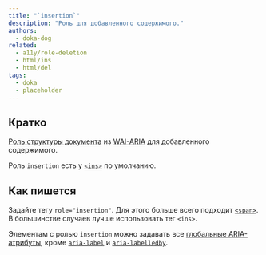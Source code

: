 ```yaml
---
title: "`insertion`"
description: "Роль для добавленного содержимого."
authors:
  - doka-dog
related:
  - a11y/role-deletion
  - html/ins
  - html/del
tags:
  - doka
  - placeholder
---
```


## Кратко

[Роль структуры документа](/a11y/aria-roles/#roli-struktury-dokumenta) из [WAI-ARIA](/a11y/aria-intro/#specifikaciya) для добавленного содержимого.

Роль `insertion` есть у [`<ins>`](/html/ins/) по умолчанию.

## Как пишется

Задайте тегу `role="insertion"`. Для этого больше всего подходит [`<span>`](/html/span/). В большинстве случаев лучше использовать тег `<ins>`.

Элементам с ролью `insertion` можно задавать все [глобальные ARIA-атрибуты](/a11y/aria-attrs/#globalnye-atributy), кроме [`aria-label`](/a11y/aria-label/) и [`aria-labelledby`](/a11y/aria-labelledby/).
